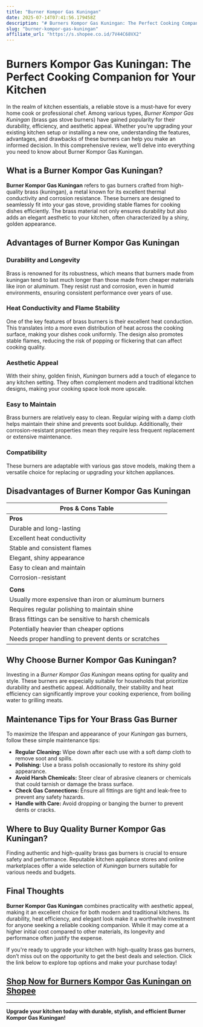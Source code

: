 ```yaml
---
title: "Burner Kompor Gas Kuningan"
date: 2025-07-14T07:41:56.179458Z
description: "# Burners Kompor Gas Kuningan: The Perfect Cooking Companion for Your Kitchen..."
slug: "burner-kompor-gas-kuningan"
affiliate_url: "https://s.shopee.co.id/7V44C68VX2"
---
```

# Burners Kompor Gas Kuningan: The Perfect Cooking Companion for Your Kitchen

In the realm of kitchen essentials, a reliable stove is a must-have for every home cook or professional chef. Among various types, *Burner Kompor Gas Kuningan* (brass gas stove burners) have gained popularity for their durability, efficiency, and aesthetic appeal. Whether you’re upgrading your existing kitchen setup or installing a new one, understanding the features, advantages, and drawbacks of these burners can help you make an informed decision. In this comprehensive review, we’ll delve into everything you need to know about Burner Kompor Gas Kuningan.

## What is a Burner Kompor Gas Kuningan?

**Burner Kompor Gas Kuningan** refers to gas burners crafted from high-quality brass (kuningan), a metal known for its excellent thermal conductivity and corrosion resistance. These burners are designed to seamlessly fit into your gas stove, providing stable flames for cooking dishes efficiently. The brass material not only ensures durability but also adds an elegant aesthetic to your kitchen, often characterized by a shiny, golden appearance.

## Advantages of Burner Kompor Gas Kuningan

### Durability and Longevity

Brass is renowned for its robustness, which means that burners made from kuningan tend to last much longer than those made from cheaper materials like iron or aluminum. They resist rust and corrosion, even in humid environments, ensuring consistent performance over years of use.

### Heat Conductivity and Flame Stability

One of the key features of brass burners is their excellent heat conduction. This translates into a more even distribution of heat across the cooking surface, making your dishes cook uniformly. The design also promotes stable flames, reducing the risk of popping or flickering that can affect cooking quality.

### Aesthetic Appeal

With their shiny, golden finish, *Kuningan* burners add a touch of elegance to any kitchen setting. They often complement modern and traditional kitchen designs, making your cooking space look more upscale.

### Easy to Maintain

Brass burners are relatively easy to clean. Regular wiping with a damp cloth helps maintain their shine and prevents soot buildup. Additionally, their corrosion-resistant properties mean they require less frequent replacement or extensive maintenance.

### Compatibility

These burners are adaptable with various gas stove models, making them a versatile choice for replacing or upgrading your kitchen appliances.

## Disadvantages of Burner Kompor Gas Kuningan

| **Pros & Cons Table**                              |
|---------------------------------------------------|
| **Pros**                                        |
| Durable and long-lasting                        |
| Excellent heat conductivity                     |
| Stable and consistent flames                     |
| Elegant, shiny appearance                        |
| Easy to clean and maintain                       |
| Corrosion-resistant                              |
|                                                   |
| **Cons**                                         |
| Usually more expensive than iron or aluminum burners |
| Requires regular polishing to maintain shine   |
| Brass fittings can be sensitive to harsh chemicals |
| Potentially heavier than cheaper options       |
| Needs proper handling to prevent dents or scratches |

## Why Choose Burner Kompor Gas Kuningan?

Investing in a *Burner Kompor Gas Kuningan* means opting for quality and style. These burners are especially suitable for households that prioritize durability and aesthetic appeal. Additionally, their stability and heat efficiency can significantly improve your cooking experience, from boiling water to grilling meats.

## Maintenance Tips for Your Brass Gas Burner

To maximize the lifespan and appearance of your *Kuningan* gas burners, follow these simple maintenance tips:

- **Regular Cleaning:** Wipe down after each use with a soft damp cloth to remove soot and spills.
- **Polishing:** Use a brass polish occasionally to restore its shiny gold appearance.
- **Avoid Harsh Chemicals:** Steer clear of abrasive cleaners or chemicals that could tarnish or damage the brass surface.
- **Check Gas Connections:** Ensure all fittings are tight and leak-free to prevent any safety hazards.
- **Handle with Care:** Avoid dropping or banging the burner to prevent dents or cracks.

## Where to Buy Quality Burner Kompor Gas Kuningan?

Finding authentic and high-quality brass gas burners is crucial to ensure safety and performance. Reputable kitchen appliance stores and online marketplaces offer a wide selection of *Kuningan* burners suitable for various needs and budgets.

## Final Thoughts

**Burner Kompor Gas Kuningan** combines practicality with aesthetic appeal, making it an excellent choice for both modern and traditional kitchens. Its durability, heat efficiency, and elegant look make it a worthwhile investment for anyone seeking a reliable cooking companion. While it may come at a higher initial cost compared to other materials, its longevity and performance often justify the expense.

If you're ready to upgrade your kitchen with high-quality brass gas burners, don’t miss out on the opportunity to get the best deals and selection. Click the link below to explore top options and make your purchase today!

## [Shop Now for Burners Kompor Gas Kuningan on Shopee](https://s.shopee.co.id/7V44C68VX2)

---

**Upgrade your kitchen today with durable, stylish, and efficient Burner Kompor Gas Kuningan!**
